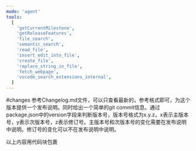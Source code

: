 ```yaml
---
mode: 'agent'
tools:
  [
    'getCurrentMilestone',
    'getReleaseFeatures',
    'file_search',
    'semantic_search',
    'read_file',
    'insert_edit_into_file',
    'create_file',
    'replace_string_in_file',
    'fetch_webpage',
    'vscode_search_extensions_internal',
  ]
---
```


#changes 参考Changelog.md文件，可以只查看最新的，参考格式即可，为这个版本提供一个发布说明。同时给出一个简单的git commit信息。通过package.json中的version字段来判断版本号，版本号格式为x.y.z，x表示主版本号，y表示次版本号，z表示修订号。主版本号和次版本号的变化需要在发布说明中说明。修订号的变化可以不在发布说明中说明。

以上内容用代码块包裹
